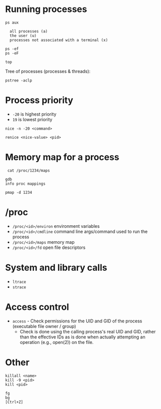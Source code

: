# Running processes
```
ps aux

  all processes (a)
  the user (u)
  processes not associated with a terminal (x)

ps -ef
ps -eF

top
```

Tree of processes (processes & threads):
```
pstree -aclp
```
# Process priority
- `-20` is highest priority
- `19` is lowest priority
```
nice -n -20 <command>
```

```
renice <nice-value> <pid>
```

# Memory map for a process
```
 cat /proc/1234/maps
```
```
gdb
info proc mappings
```
```
pmap -d 1234
```

# /proc
- `/proc/<id>/environ` environment variables
- `/proc/<id>/cmdline` command line args/command used to run the process
- `/proc/<id>/maps` memory map
- `/proc/<id>/fd` open file descriptors

# System and library calls
- `ltrace`
- `strace`

# Access control
- `access` - Check permissions for the UID and GID of the process (executable file owner / group)
  - Check is done using the calling process's real UID and GID, rather than the effective IDs as is done when actually attempting an operation (e.g., open(2)) on the file.

# Other
```
killall <name>
kill -9 <pid>
kill <pid>
```

```
fg
bg
[Ctrl+Z]
```
